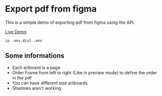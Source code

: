 # Export pdf from figma

This is a simple demo of exporting pdf from figma using the API.

[Live Demo](https://figma-pdf.gweltaz-calori.com)

``` bash
cp .env.dist .env

```


## Some informations

- Each artboard is a page
- Order Frame from left to right (Like in preview mode) to define the order in the pdf
- You can have different size artboards
- Shadows aren't working
